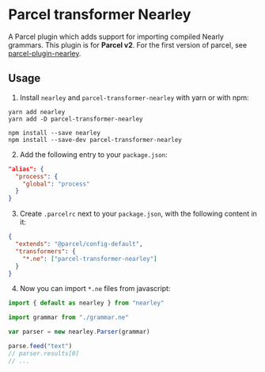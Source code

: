 # Parcel transformer Nearley

A Parcel plugin which adds support for importing compiled Nearly grammars. This plugin is for **Parcel v2**. For the first version of parcel, see [parcel-plugin-nearley](https://github.com/adam1658/parcel-plugin-nearley).

## Usage

1. Install `nearley` and `parcel-transformer-nearley` with yarn or with npm:

```
yarn add nearley
yarn add -D parcel-transformer-nearley
```

```
npm install --save nearley
npm install --save-dev parcel-transformer-nearley
```

2. Add the following entry to your `package.json`:

```json
"alias": {
  "process": {
    "global": "process"
  }
}
```


3. Create `.parcelrc` next to your `package.json`, with the following content in it:

```json
{
  "extends": "@parcel/config-default",
  "transformers": {
    "*.ne": ["parcel-transformer-nearley"]
  }
}
```

4. Now you can import `*.ne` files from javascript:

```js
import { default as nearley } from "nearley"

import grammar from "./grammar.ne"

var parser = new nearley.Parser(grammar)

parse.feed("text")
// parser.results[0]
// ...
```
